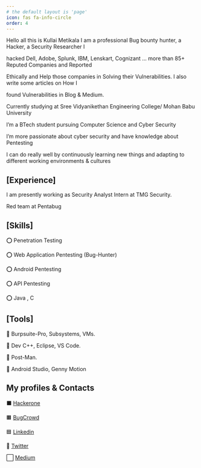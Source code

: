 ```yaml
---
# the default layout is 'page'
icon: fas fa-info-circle
order: 4
---
```


Hello all this is Kullai Metikala I am a professional Bug bounty hunter, a Hacker, a Security Researcher I 

hacked Dell, Adobe, Splunk, IBM, Lenskart, Cognizant … more than 85+ Reputed Companies and Reported 

Ethically and Help those companies in Solving their Vulnerabilities. I also write some articles on How I 

found Vulnerabilities in Blog & Medium.

Currently studying at Sree Vidyanikethan Engineering College/ Mohan Babu University

I’m a BTech student pursuing Computer Science and Cyber Security

I’m more passionate about cyber security and have knowledge about Pentesting

I can do really well by continuously learning new things and adapting to different working environments & cultures

## [Experience]
I am presently working as Security Analyst Intern at TMG Security.

Red team at Pentabug

## [Skills]

⭕ Penetration Testing

⭕ Web Application Pentesting (Bug-Hunter)

⭕ Android Pentesting

⭕ API Pentesting

⭕ Java , C

## [Tools]

🔰 Burpsuite-Pro, Subsystems, VMs.

🔰 Dev C++, Eclipse, VS Code.

🔰 Post-Man.

🔰 Android Studio, Genny Motion

## My profiles & Contacts

⬛ [Hackerone](https://hackerone.com/kullai)

🟧 [BugCrowd](https://bugcrowd.com/kullai116)

🟦 [Linkedin](https://in.linkedin.com/in/kullai-metikala-8378b122a)

🔵 [Twitter](https://twitter.com/kullai12)

⬜ [Medium](https://kullaisec.medium.com/)
